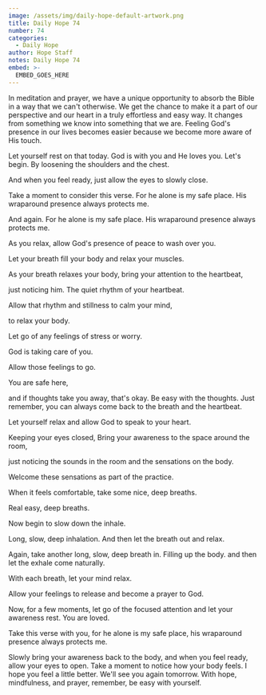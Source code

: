 ```yaml
---
image: /assets/img/daily-hope-default-artwork.png
title: Daily Hope 74
number: 74
categories:
  - Daily Hope
author: Hope Staff
notes: Daily Hope 74
embed: >-
  EMBED_GOES_HERE
---
```

In meditation and prayer, we have a unique opportunity to absorb the Bible in a way that we can't otherwise. We get the chance to make it a part of our perspective and our heart in a truly effortless and easy way. It changes from something we know into something that we are. Feeling God's presence in our lives becomes easier because we become more aware of His touch.

Let yourself rest on that today. God is with you and He loves you. Let's begin. By loosening the shoulders and the chest.

And when you feel ready, just allow the eyes to slowly close.

Take a moment to consider this verse. For he alone is my safe place. His wraparound presence always protects me.

And again. For he alone is my safe place. His wraparound presence always protects me.

As you relax, allow God's presence of peace to wash over you.

Let your breath fill your body and relax your muscles.

As your breath relaxes your body, bring your attention to the heartbeat,

just noticing him. The quiet rhythm of your heartbeat.

Allow that rhythm and stillness to calm your mind,

to relax your body.

Let go of any feelings of stress or worry.

God is taking care of you.

Allow those feelings to go.

You are safe here,

and if thoughts take you away, that's okay. Be easy with the thoughts. Just remember, you can always come back to the breath and the heartbeat.

Let yourself relax and allow God to speak to your heart.

Keeping your eyes closed, Bring your awareness to the space around the room,

just noticing the sounds in the room and the sensations on the body.

Welcome these sensations as part of the practice.

When it feels comfortable, take some nice, deep breaths.

Real easy, deep breaths.

Now begin to slow down the inhale.

Long, slow, deep inhalation. And then let the breath out and relax.

Again, take another long, slow, deep breath in. Filling up the body. and then let the exhale come naturally.

With each breath, let your mind relax.

Allow your feelings to release and become a prayer to God.

Now, for a few moments, let go of the focused attention and let your awareness rest. You are loved.

Take this verse with you, for he alone is my safe place, his wraparound presence always protects me.

Slowly bring your awareness back to the body, and when you feel ready, allow your eyes to open. Take a moment to notice how your body feels. I hope you feel a little better. We'll see you again tomorrow. With hope, mindfulness, and prayer, remember, be easy with yourself.

